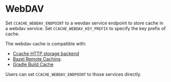 # WebDAV

Set `CCACHE_WEBDAV_ENDPOINT` to a wevdav service endpoint to store cache in a webdav service. Set `CCACHE_WEBDAV_KEY_PREFIX` to specify the key prefix of cache.

The webdav cache is compatible with:

- [Ccache HTTP storage backend](https://ccache.dev/manual/4.7.4.html#_http_storage_backend)
- [Bazel Remote Caching](https://bazel.build/remote/caching).
- [Gradle Build Cache](https://docs.gradle.org/current/userguide/build_cache.html)

Users can set `CCACHE_WEBDAV_ENDPOINT` to those services directly.
